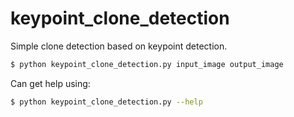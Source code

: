 # keypoint_clone_detection

Simple clone detection based on keypoint detection.

```bash
$ python keypoint_clone_detection.py input_image output_image
```

Can get help using:
```bash
$ python keypoint_clone_detection.py --help
```
